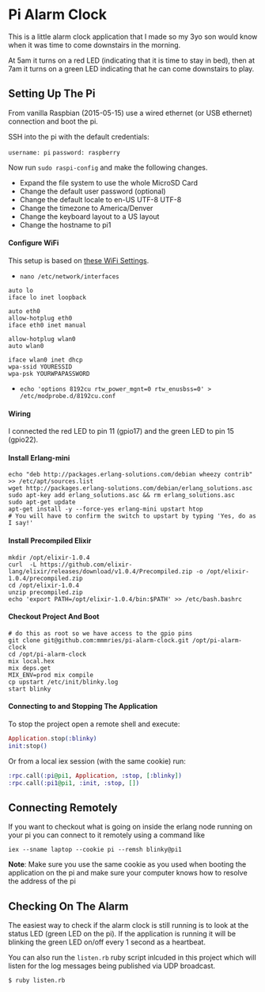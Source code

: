 Pi Alarm Clock
======

This is a little alarm clock application that I made so my 3yo son would know when it was time to come downstairs in the morning.

At 5am it turns on a red LED (indicating that it is time to stay in bed), then at 7am it turns on a green LED indicating that he can come downstairs to play.

## Setting Up The Pi

From vanilla Raspbian (2015-05-15) use a wired ethernet (or USB ethernet) connection and boot the pi.

SSH into the pi with the default credentials:

`username: pi`
`password: raspberry`

Now run `sudo raspi-config` and make the following changes.

* Expand the file system to use the whole MicroSD Card
* Change the default user password (optional)
* Change the default locale to en-US UTF-8 UTF-8
* Change the timezone to America/Denver
* Change the keyboard layout to a US layout
* Change the hostname to pi1

#### Configure WiFi


This setup is based on [these WiFi Settings](http://www.andreagrandi.it/2014/09/02/how-to-configure-edimax-ew-7811un-wifi-dongle-on-raspbian/).

* `nano /etc/network/interfaces`

```
auto lo
iface lo inet loopback

auto eth0
allow-hotplug eth0
iface eth0 inet manual

allow-hotplug wlan0
auto wlan0

iface wlan0 inet dhcp
wpa-ssid YOURESSID
wpa-psk YOURWPAPASSWORD
```

* `echo 'options 8192cu rtw_power_mgnt=0 rtw_enusbss=0' > /etc/modprobe.d/8192cu.conf`


#### Wiring

I connected the red LED to pin 11 (gpio17) and the green LED to pin 15 (gpio22).

#### Install Erlang-mini

```
echo "deb http://packages.erlang-solutions.com/debian wheezy contrib" >> /etc/apt/sources.list
wget http://packages.erlang-solutions.com/debian/erlang_solutions.asc
sudo apt-key add erlang_solutions.asc && rm erlang_solutions.asc
sudo apt-get update
apt-get install -y --force-yes erlang-mini upstart htop
# You will have to confirm the switch to upstart by typing 'Yes, do as I say!'
```

#### Install Precompiled Elixir

```
mkdir /opt/elixir-1.0.4
curl  -L https://github.com/elixir-lang/elixir/releases/download/v1.0.4/Precompiled.zip -o /opt/elixir-1.0.4/precompiled.zip
cd /opt/elixir-1.0.4
unzip precompiled.zip
echo 'export PATH=/opt/elixir-1.0.4/bin:$PATH' >> /etc/bash.bashrc
```

#### Checkout Project And Boot

```
# do this as root so we have access to the gpio pins
git clone git@github.com:mmmries/pi-alarm-clock.git /opt/pi-alarm-clock
cd /opt/pi-alarm-clock
mix local.hex
mix deps.get
MIX_ENV=prod mix compile
cp upstart /etc/init/blinky.log
start blinky
```

#### Connecting to and Stopping The Application
To stop the project open a remote shell and execute:

```elixir
Application.stop(:blinky)
init:stop()
```

Or from a local iex session (with the same cookie) run:

```elixir
:rpc.call(:pi@pi1, Application, :stop, [:blinky])
:rpc.call(:pi1@pi1, :init, :stop, [])
```

## Connecting Remotely

If you want to checkout what is going on inside the erlang node running on your pi you can connect to it remotely using a command like

```
iex --sname laptop --cookie pi --remsh blinky@pi1
```

__Note__: Make sure you use the same cookie as you used when booting the application on the pi and make sure your computer knows how to resolve the address of the pi

## Checking On The Alarm

The easiest way to check if the alarm clock is still running is to look at the status LED (green LED on the pi). If the application is running it will be blinking the green LED on/off every 1 second as a heartbeat.

You can also run the `listen.rb` ruby script inlcuded in this project which will listen for the log messages being published via UDP broadcast.

```shell
$ ruby listen.rb
```

